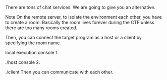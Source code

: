 There are tons of chat services.
We are going to give you an alternative.

Note
On the remote server,
to isolate the environment each other,
you have to create a room.
Basically the room lives forever during the CTF
unless there are too many rooms created.

Then, you can connect the target program as a host
or a client by specifying the room name.

local execution
console 1.

./host
console 2.

./client
Then you can communicate with each other.